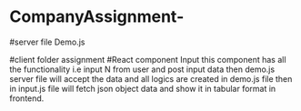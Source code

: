# CompanyAssignment-

#server file 
 Demo.js 
 
#client folder assignment
#React component Input 
 this component has all the functionality i.e input N from user and post input data then demo.js server file will accept the data and all logics are created in demo.js file 
 then in input.js file will fetch json object data and show it in tabular format in frontend.  
